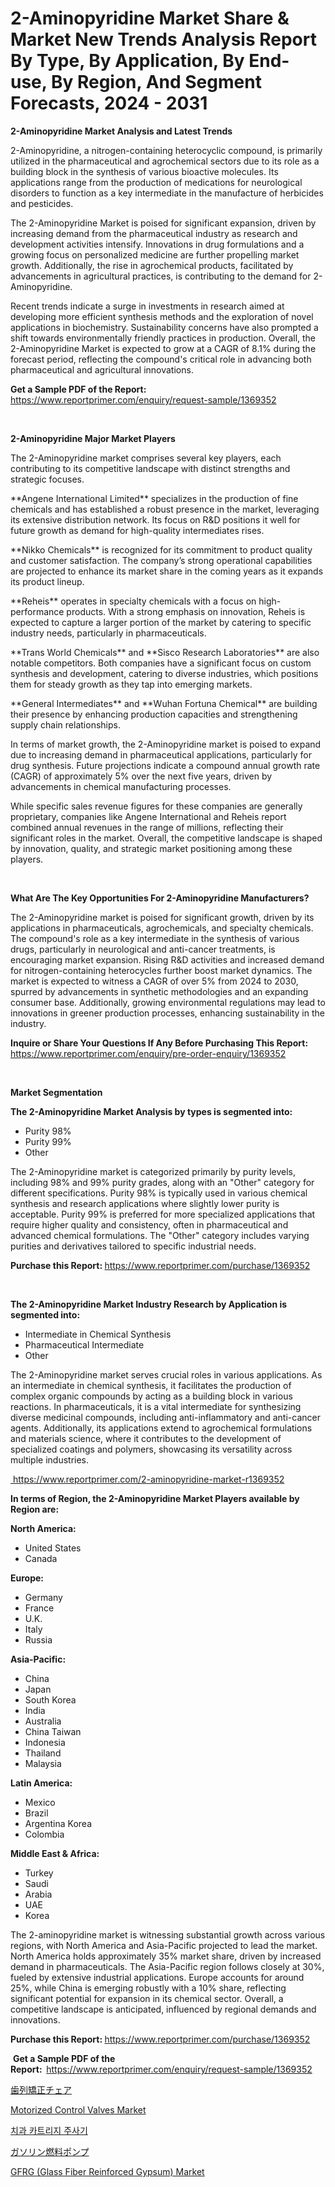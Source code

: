 <p><h1>2-Aminopyridine Market Share & Market New Trends Analysis Report By Type, By Application, By End-use, By Region, And Segment Forecasts, 2024 - 2031</h1></p><p><strong>2-Aminopyridine Market Analysis and Latest Trends</strong></p>
<p><p>2-Aminopyridine, a nitrogen-containing heterocyclic compound, is primarily utilized in the pharmaceutical and agrochemical sectors due to its role as a building block in the synthesis of various bioactive molecules. Its applications range from the production of medications for neurological disorders to function as a key intermediate in the manufacture of herbicides and pesticides.</p><p>The 2-Aminopyridine Market is poised for significant expansion, driven by increasing demand from the pharmaceutical industry as research and development activities intensify. Innovations in drug formulations and a growing focus on personalized medicine are further propelling market growth. Additionally, the rise in agrochemical products, facilitated by advancements in agricultural practices, is contributing to the demand for 2-Aminopyridine.</p><p>Recent trends indicate a surge in investments in research aimed at developing more efficient synthesis methods and the exploration of novel applications in biochemistry. Sustainability concerns have also prompted a shift towards environmentally friendly practices in production. Overall, the 2-Aminopyridine Market is expected to grow at a CAGR of 8.1% during the forecast period, reflecting the compound's critical role in advancing both pharmaceutical and agricultural innovations.</p></p>
<p><strong>Get a Sample PDF of the Report:&nbsp;</strong> <a href="https://www.reportprimer.com/enquiry/request-sample/1369352">https://www.reportprimer.com/enquiry/request-sample/1369352</a></p>
<p>&nbsp;</p>
<p><strong>2-Aminopyridine Major Market Players</strong></p>
<p><p>The 2-Aminopyridine market comprises several key players, each contributing to its competitive landscape with distinct strengths and strategic focuses. </p><p>**Angene International Limited** specializes in the production of fine chemicals and has established a robust presence in the market, leveraging its extensive distribution network. Its focus on R&D positions it well for future growth as demand for high-quality intermediates rises.</p><p>**Nikko Chemicals** is recognized for its commitment to product quality and customer satisfaction. The company’s strong operational capabilities are projected to enhance its market share in the coming years as it expands its product lineup.</p><p>**Reheis** operates in specialty chemicals with a focus on high-performance products. With a strong emphasis on innovation, Reheis is expected to capture a larger portion of the market by catering to specific industry needs, particularly in pharmaceuticals.</p><p>**Trans World Chemicals** and **Sisco Research Laboratories** are also notable competitors. Both companies have a significant focus on custom synthesis and development, catering to diverse industries, which positions them for steady growth as they tap into emerging markets.</p><p>**General Intermediates** and **Wuhan Fortuna Chemical** are building their presence by enhancing production capacities and strengthening supply chain relationships.</p><p>In terms of market growth, the 2-Aminopyridine market is poised to expand due to increasing demand in pharmaceutical applications, particularly for drug synthesis. Future projections indicate a compound annual growth rate (CAGR) of approximately 5% over the next five years, driven by advancements in chemical manufacturing processes.</p><p>While specific sales revenue figures for these companies are generally proprietary, companies like Angene International and Reheis report combined annual revenues in the range of millions, reflecting their significant roles in the market. Overall, the competitive landscape is shaped by innovation, quality, and strategic market positioning among these players.</p></p>
<p>&nbsp;</p>
<p><strong>What Are The Key Opportunities For 2-Aminopyridine Manufacturers?</strong></p>
<p><p>The 2-Aminopyridine market is poised for significant growth, driven by its applications in pharmaceuticals, agrochemicals, and specialty chemicals. The compound's role as a key intermediate in the synthesis of various drugs, particularly in neurological and anti-cancer treatments, is encouraging market expansion. Rising R&D activities and increased demand for nitrogen-containing heterocycles further boost market dynamics. The market is expected to witness a CAGR of over 5% from 2024 to 2030, spurred by advancements in synthetic methodologies and an expanding consumer base. Additionally, growing environmental regulations may lead to innovations in greener production processes, enhancing sustainability in the industry.</p></p>
<p><strong>Inquire or Share Your Questions If Any Before Purchasing This Report:</strong> <a href="https://www.reportprimer.com/enquiry/pre-order-enquiry/1369352">https://www.reportprimer.com/enquiry/pre-order-enquiry/1369352</a></p>
<p>&nbsp;</p>
<p><strong>Market Segmentation</strong></p>
<p><strong>The 2-Aminopyridine Market Analysis by types is segmented into:</strong></p>
<p><ul><li>Purity 98%</li><li>Purity 99%</li><li>Other</li></ul></p>
<p><p>The 2-Aminopyridine market is categorized primarily by purity levels, including 98% and 99% purity grades, along with an "Other" category for different specifications. Purity 98% is typically used in various chemical synthesis and research applications where slightly lower purity is acceptable. Purity 99% is preferred for more specialized applications that require higher quality and consistency, often in pharmaceutical and advanced chemical formulations. The "Other" category includes varying purities and derivatives tailored to specific industrial needs.</p></p>
<p><strong>Purchase this Report:&nbsp;</strong><a href="https://www.reportprimer.com/purchase/1369352">https://www.reportprimer.com/purchase/1369352</a></p>
<p>&nbsp;</p>
<p><strong>The 2-Aminopyridine Market Industry Research by Application is segmented into:</strong></p>
<p><ul><li>Intermediate in Chemical Synthesis</li><li>Pharmaceutical Intermediate</li><li>Other</li></ul></p>
<p><p>The 2-Aminopyridine market serves crucial roles in various applications. As an intermediate in chemical synthesis, it facilitates the production of complex organic compounds by acting as a building block in various reactions. In pharmaceuticals, it is a vital intermediate for synthesizing diverse medicinal compounds, including anti-inflammatory and anti-cancer agents. Additionally, its applications extend to agrochemical formulations and materials science, where it contributes to the development of specialized coatings and polymers, showcasing its versatility across multiple industries.</p></p>
<p><a href="https://www.reportprimer.com/2-aminopyridine-market-r1369352">&nbsp;https://www.reportprimer.com/2-aminopyridine-market-r1369352</a></p>
<p><strong>In terms of Region, the 2-Aminopyridine Market Players available by Region are:</strong></p>
<p>
    <p> <strong> North America: </strong>
        <ul>
            <li>United States</li>
            <li>Canada</li>
        </ul>
        </p> 
    <p> <strong> Europe: </strong>
        <ul>
            <li>Germany</li>
            <li>France</li>
            <li>U.K.</li>
            <li>Italy</li>
            <li>Russia</li>
        </ul>
        </p> 
    <p> <strong> Asia-Pacific: </strong>
        <ul>
            <li>China</li>
            <li>Japan</li>
            <li>South Korea</li>
            <li>India</li>
            <li>Australia</li>
            <li>China Taiwan</li>
            <li>Indonesia</li>
            <li>Thailand</li>
            <li>Malaysia</li>
        </ul>
        </p> 
    <p> <strong> Latin America: </strong>
        <ul>
            <li>Mexico</li>
            <li>Brazil</li>
            <li>Argentina Korea</li>
            <li>Colombia</li>
        </ul>
        </p> 
    <p> <strong> Middle East & Africa: </strong>
        <ul>
            <li>Turkey</li>
            <li>Saudi</li>
            <li>Arabia</li>
            <li>UAE</li>
            <li>Korea</li>
        </ul>
    </p>
    </p>
<p><p>The 2-aminopyridine market is witnessing substantial growth across various regions, with North America and Asia-Pacific projected to lead the market. North America holds approximately 35% market share, driven by increased demand in pharmaceuticals. The Asia-Pacific region follows closely at 30%, fueled by extensive industrial applications. Europe accounts for around 25%, while China is emerging robustly with a 10% share, reflecting significant potential for expansion in its chemical sector. Overall, a competitive landscape is anticipated, influenced by regional demands and innovations.</p></p>
<p><strong>Purchase this Report: </strong><a href="https://www.reportprimer.com/purchase/1369352">https://www.reportprimer.com/purchase/1369352</a></p>
<p>&nbsp;<strong>Get a Sample PDF of the Report:&nbsp;&nbsp;</strong><a href="https://www.reportprimer.com/enquiry/request-sample/1369352">https://www.reportprimer.com/enquiry/request-sample/1369352</a></p>
<p><strong></strong></p>
<p><p><a href="https://medium.com/@gustavorn8776xcc/%E7%9F%AF%E6%AD%A3%E6%A4%85%E5%AD%90%E7%94%A3%E6%A5%AD%E3%82%BB%E3%82%AF%E3%82%BF%E3%83%BC-2024%E5%B9%B4%E3%81%8B%E3%82%892031%E5%B9%B4%E3%81%BE%E3%81%A7%E3%81%AE%E6%96%B0%E6%8A%80%E8%A1%93%E3%81%A8%E5%B8%82%E5%A0%B4%E5%BD%B1%E9%9F%BF%E3%81%AE%E4%BA%88%E6%B8%AC-e8b6839f5783">歯列矯正チェア</a></p><p><a href="https://www.linkedin.com/pulse/emerging-market-trends-regional-analysis-motorized-control-2l4kc?trackingId=FiuLrd1FSeu2Iq%2FEE5%2FgmA%3D%3D">Motorized Control Valves Market</a></p><p><a href="https://medium.com/@iansanftyord09878/%EC%B9%98%EA%B3%BC-%EC%B9%B4%ED%8A%B8%EB%A6%AC%EC%A7%80-%EC%A3%BC%EC%82%AC%EA%B8%B0-%EC%8B%9C%EC%9E%A5%EC%9D%98-%EC%83%88%EB%A1%9C%EC%9A%B4-%EC%8B%9C%EC%9E%A5-%EB%8F%99%ED%96%A5%EC%9D%80-%EB%AC%B4%EC%97%87%EC%9D%B8%EA%B0%80%EC%9A%94-6c201093b03f">치과 카트리지 주사기</a></p><p><a href="https://medium.com/@gustavorn8776xcc/%E3%82%AC%E3%82%BD%E3%83%AA%E3%83%B3%E7%87%83%E6%96%99%E3%83%9D%E3%83%B3%E3%83%97%E5%B8%82%E5%A0%B4%E8%AA%BF%E6%9F%BB%E5%A0%B1%E5%91%8A%E6%9B%B8-2024%E5%B9%B4%E3%81%8B%E3%82%892031%E5%B9%B4%E3%81%BE%E3%81%A7%E3%81%AE5-%E3%81%AE%E5%AE%89%E5%AE%9A%E3%81%97%E3%81%9Fcagr%E3%82%92%E4%BC%B4%E3%81%86%E5%B8%82%E5%A0%B4%E4%BA%88%E6%B8%AC%E3%81%A8%E6%88%90%E9%95%B7%E3%81%AE%E8%A6%8B%E9%80%9A%E3%81%97-1e59fab5a7d9">ガソリン燃料ポンプ</a></p><p><a href="https://issuu.com/reportprime-2/docs/gfrg-glass-fiber-reinforced-gypsum-_d82ddd496cb6a8">GFRG (Glass Fiber Reinforced Gypsum) Market</a></p></p>